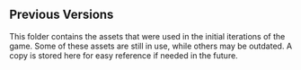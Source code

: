 ## Previous Versions 

This folder contains the assets that were used in the initial iterations of the game. Some of these assets are still in use, while others may be outdated. 
A copy is stored here for easy reference if needed in the future.
